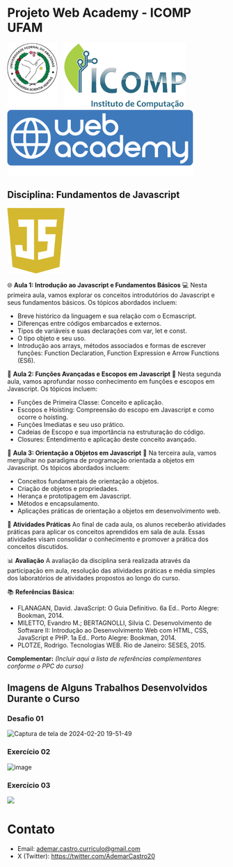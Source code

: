# Projeto Web Academy - ICOMP UFAM

<a href="https://ufam.edu.br/" target="_blank"><img src="/assets/imgs/ufam.png" height="150px"></a> &nbsp;&nbsp;
<a href="https://icomp.ufam.edu.br/"><img src="/assets/imgs/icomp.png" height="150px"></a> &nbsp;&nbsp;
<a href="https://webacademy.icomp.ufam.edu.br/"><img src="/assets/imgs/webacademy.png" height="150px"></a> <br>

## Disciplina: Fundamentos de Javascript

<a href="https://www.w3schools.com/javascript/"><img src="/assets/imgs/javascript.png" height="150px"></a> <br>

🌐 **Aula 1: Introdução ao Javascript e Fundamentos Básicos** 💻
Nesta primeira aula, vamos explorar os conceitos introdutórios do Javascript e seus fundamentos básicos. Os tópicos abordados incluem:
- Breve histórico da linguagem e sua relação com o Ecmascript.
- Diferenças entre códigos embarcados e externos.
- Tipos de variáveis e suas declarações com var, let e const.
- O tipo objeto e seu uso.
- Introdução aos arrays, métodos associados e formas de escrever funções: Function Declaration, Function Expression e Arrow Functions (ES6).

📝 **Aula 2: Funções Avançadas e Escopos em Javascript** 🔄
Nesta segunda aula, vamos aprofundar nosso conhecimento em funções e escopos em Javascript. Os tópicos incluem:
- Funções de Primeira Classe: Conceito e aplicação.
- Escopos e Hoisting: Compreensão do escopo em Javascript e como ocorre o hoisting.
- Funções Imediatas e seu uso prático.
- Cadeias de Escopo e sua importância na estruturação do código.
- Closures: Entendimento e aplicação deste conceito avançado.

🎯 **Aula 3: Orientação a Objetos em Javascript** 🚀
Na terceira aula, vamos mergulhar no paradigma de programação orientada a objetos em Javascript. Os tópicos abordados incluem:
- Conceitos fundamentais de orientação a objetos.
- Criação de objetos e propriedades.
- Herança e prototipagem em Javascript.
- Métodos e encapsulamento.
- Aplicações práticas de orientação a objetos em desenvolvimento web.

🔧 **Atividades Práticas**
Ao final de cada aula, os alunos receberão atividades práticas para aplicar os conceitos aprendidos em sala de aula. Essas atividades visam consolidar o conhecimento e promover a prática dos conceitos discutidos.

📊 **Avaliação**
A avaliação da disciplina será realizada através da participação em aula, resolução das atividades práticas e média simples dos laboratórios de atividades propostos ao longo do curso.

📚 **Referências**
**Básica:**
- FLANAGAN, David. JavaScript: O Guia Definitivo. 6a Ed.. Porto Alegre: Bookman, 2014.
- MILETTO, Evandro M.; BERTAGNOLLI, Silvia C. Desenvolvimento de Software II: Introdução ao Desenvolvimento Web com HTML, CSS, JavaScript e PHP. 1a Ed.. Porto Alegre: Bookman, 2014.
- PLOTZE, Rodrigo. Tecnologias WEB. Rio de Janeiro: SESES, 2015.

**Complementar:**
*(Incluir aqui a lista de referências complementares conforme o PPC do curso)*

## Imagens de Alguns Trabalhos Desenvolvidos Durante o Curso

### Desafio 01

![Captura de tela de 2024-02-20 19-51-49](https://github.com/AdemarCastro/webacademy-t3/assets/25653698/2f5b072c-698b-4872-8346-30e5820a501c)

### Exercício 02

![image](https://github.com/AdemarCastro/webacademy-t3/assets/25653698/f3beb6f5-eeca-4776-a16f-6ae7789a2ba6)

### Exercício 03

<img src="exercicio-03/assets/imgs/exercicio-03.gif">

# Contato
- Email: ademar.castro.curriculo@gmail.com
- X (Twitter): https://twitter.com/AdemarCastro20
